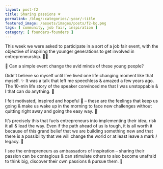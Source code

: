 ```yaml
---
layout: post-f2
title: Sharing passions 💗
permalink: /blog/:categories/:year/:title
featured_image: /assets/images/posts/f2-bg.png
tags: [ community, job fair, inspiration ]
category: [ founders-founders ]
---
```


This week we were asked to participate in a sort of a job fair event, with the objective of inspiring the younger generations to get involved in entrepreneurship. 👨‍🏫

🤔 Can a simple event change the avid minds of these young people?

Didn’t believe so myself until I’ve lived one life changing moment like that myself. ✨ It was a talk that left me speechless & amazed a few years ago. The 10-min life story of the speaker convinced me that I was unstoppable & I that can do anything. 💪

I felt motivated, inspired and hopeful 💛 – these are the feelings that keep us going & make us wake up in the morning to face new challenges without quitting right away and going the easy way. 🥊

It’s precisely this that fuels entrepreneurs into implementing their idea, risk it all & lead the way. Even if the path ahead of us is tough, it is all worth it because of this grand belief that we are building something new and that there is a possibility that we will change the world or at least leave a mark / legacy. 🌟

I see the entrepreneurs as ambassadors of inspiration – sharing their passion can be contagious & can stimulate others to also become unafraid to think big, discover their own passions & pursue them. 🎯
